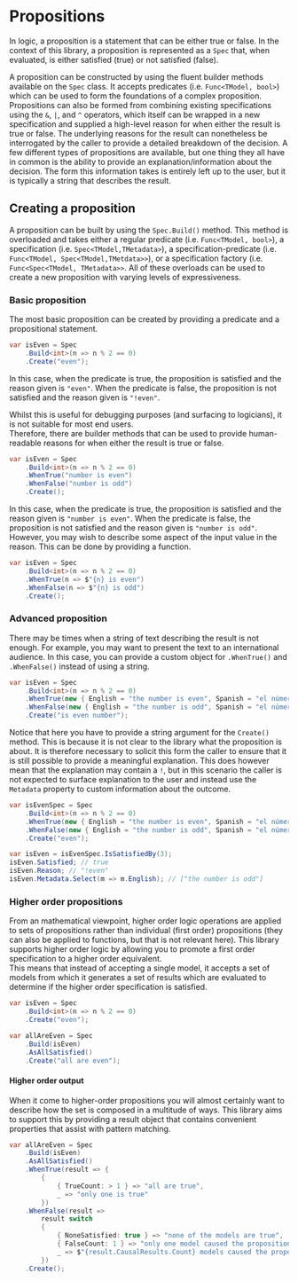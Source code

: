 ﻿# Propositions

In logic, a proposition is a statement that can be either true or false. In the context of this library, a 
proposition is represented as a `Spec` that, when evaluated,  is either satisfied (true) or not satisfied (false).

A proposition can be constructed by using the fluent builder methods available on the `Spec` class. It accepts 
predicates (i.e. `Func<TModel, bool>`) which can be used to form the foundations of a complex proposition.  Propositions
can also be formed from combining existing specifications using the `&`, `|`, and `^` operators, which itself can be 
wrapped in a new specification and supplied a high-level reason for when either the result is true or false.  The 
underlying reasons for the result can nonetheless be interrogated by the caller to provide a detailed breakdown of 
the decision.  A few different types of propositions are available, but one thing they all have in common is the 
ability to provide an explanation/information about the decision. The form this information takes is entirely left 
up to the user, but it is typically a string that describes the result.

## Creating a proposition

A proposition can be built by using the `Spec.Build()` method. This method is overloaded and takes either a regular 
predicate (i.e. `Func<TModel, bool>`), a specification (i.e. `Spec<TModel,TMetadata>`), a specification-predicate
(i.e. `Func<TModel, Spec<TModel,TMetdata>>`), or a specification factory (i.e. `Func<Spec<TModel, TMetadata>>`.  All 
of these overloads can be used to create a new proposition with varying levels of expressiveness.

### Basic proposition
The most basic proposition can be created by providing a predicate and a propositional statement.
```csharp
var isEven = Spec
    .Build<int>(n => n % 2 == 0)
    .Create("even");
```
In this case, when the predicate is true, the proposition is satisfied and the reason given is `"even"`. When the 
predicate is false, the proposition is not satisfied and the reason given is `"!even"`.

Whilst this is useful for debugging purposes (and surfacing to logicians), it is not suitable for most end users.  
Therefore, there are builder methods that can be used to provide human-readable reasons for when either the result is 
true or false.
```csharp
var isEven = Spec
    .Build<int>(n => n % 2 == 0)
    .WhenTrue("number is even")
    .WhenFalse("number is odd")
    .Create();
```
In this case, when the predicate is true, the proposition is satisfied and the reason given is `"number is even"`. 
When the predicate is false, the proposition is not satisfied and the reason given is `"number is odd"`. However, 
you may wish to describe some aspect of the input value in the reason. This can be done by providing a function.
```csharp
var isEven = Spec
    .Build<int>(n => n % 2 == 0)
    .WhenTrue(n => $"{n} is even")
    .WhenFalse(n => $"{n} is odd")
    .Create();
```
### Advanced proposition
There may be times when a string of text describing the result is not enough. For example, you may want to present 
the text to an international audience. In this case, you can provide a custom object for `.WhenTrue()` and `.WhenFalse()`
instead of using a string.
```csharp
var isEven = Spec
    .Build<int>(n => n % 2 == 0)
    .WhenTrue(new { English = "the number is even", Spanish = "el número es par" })
    .WhenFalse(new { English = "the number is odd", Spanish = "el número es impar" })
    .Create("is even number");
```
Notice that here you have to provide a string argument for the `Create()` method. This is because it is not 
clear to the library what the proposition is about. It is therefore necessary to solicit this form the caller to 
ensure that it is still possible to provide a meaningful explanation. This does however mean that the explanation may 
contain a `!`, but in this scenario the caller is not expected to surface explanation to the user and instead use the 
`Metadata` property to custom information about the outcome.
```csharp
var isEvenSpec = Spec
    .Build<int>(n => n % 2 == 0)
    .WhenTrue(new { English = "the number is even", Spanish = "el número es par" })
    .WhenFalse(new { English = "the number is odd", Spanish = "el número es impar" })
    .Create("even");

var isEven = isEvenSpec.IsSatisfiedBy(3);
isEven.Satisfied; // true
isEven.Reason; // "!even"
isEven.Metadata.Select(m => m.English); // ["the number is odd"]
```

### Higher order propositions
From an mathematical viewpoint, higher order logic operations are applied to sets of propositions rather than 
individual (first order) propositions (they can also be applied to functions, but that is not relevant here). This 
library 
supports higher order logic by allowing you to promote a first order specification to a higher order equivalent.  
This means that instead of accepting a single model, it accepts a set of models from which it generates a set of 
results which are evaluated to determine if the higher order specification is satisfied.
```csharp
var isEven = Spec
    .Build<int>(n => n % 2 == 0)
    .Create("even");

var allAreEven = Spec
    .Build(isEven)
    .AsAllSatisfied()
    .Create("all are even");
```

#### Higher order output
When it come to higher-order propositions you will almost certainly want to describe how the set is composed in a 
multitude of ways.  This library aims to support this by providing a result object that contains convenient properties 
that assist with pattern matching. 
```csharp 
var allAreEven = Spec
    .Build(isEven)
    .AsAllSatisfied()
    .WhenTrue(result => {
        { 
            { TrueCount: > 1 } => "all are true",
            _ => "only one is true"
        })
    .WhenFalse(result =>
        result switch
        {
            { NoneSatisfied: true } => "none of the models are true",
            { FalseCount: 1 } => "only one model caused the proposition to be false",
            _ => $"{result.CausalResults.Count} models caused the proposition to be false"
        })
    .Create();
```